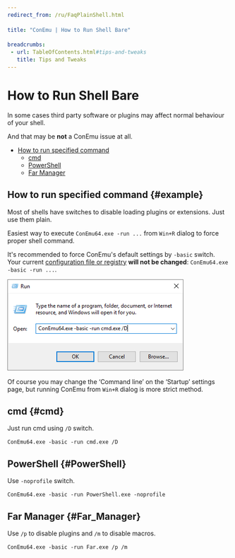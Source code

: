 ```yaml
---
redirect_from: /ru/FaqPlainShell.html

title: "ConEmu | How to Run Shell Bare"

breadcrumbs:
 - url: TableOfContents.html#tips-and-tweaks
   title: Tips and Tweaks
---
```


# How to Run Shell Bare

In some cases third party software or plugins may
affect normal behaviour of your shell.

And that may be **not** a ConEmu issue at all.

* [How to run specified command](#example)
  * [cmd](#cmd)
  * [PowerShell](#PowerShell)
  * [Far Manager](#Far_Manager)



## How to run specified command  {#example}

Most of shells have switches to disable loading plugins or extensions.
Just use them plain.

Easiest way to execute `ConEmu64.exe -run ...` from `Win+R` dialog to force proper shell command.

It's recommended to force ConEmu's default settings by `-basic` switch.
Your current [configuration file or registry](ConEmuXml.html)
**will not be changed**: `ConEmu64.exe -basic -run ...`.

![Run ConEmu from Win+R dialog](/img/Win-R-dialog.png)

Of course you may change the ‘Command line’ on the ‘Startup’ settings page,
but running ConEmu from `Win+R` dialog is more strict method.



## cmd  {#cmd}

Just run cmd using `/D` switch.

~~~
ConEmu64.exe -basic -run cmd.exe /D
~~~



## PowerShell  {#PowerShell}

Use `-noprofile` switch.

~~~
ConEmu64.exe -basic -run PowerShell.exe -noprofile
~~~



## Far Manager  {#Far_Manager}

Use `/p` to disable plugins and `/m` to disable macros.

~~~
ConEmu64.exe -basic -run Far.exe /p /m
~~~
